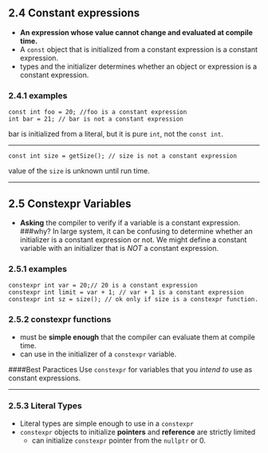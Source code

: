 ## 2.4 Constant expressions
- **An expression whose value cannot change and evaluated at compile time.**
- A `const` object that is initialized from a constant expression is a constant expression.
- types and the initializer determines whether an object or expression is a constant expression.
### 2.4.1 examples
	const int foo = 20; //foo is a constant expression
	int bar = 21; // bar is not a constant expression
bar is initialized from a literal, but it is pure `int`, not the `const int`.


---
	const int size = getSize(); // size is not a constant expression

value of the `size` is unknown until run time.

---

## 2.5 Constexpr Variables

- **Asking** the compiler to verify if a variable is a constant expression.
###why?
In large system, it can be confusing to determine whether an initializer is a constant expression or not. We might define a constant variable with an initializer that is *NOT* a constant expression. 

### 2.5.1 examples
	constexpr int var = 20;// 20 is a constant expression
	constexpr int limit = var + 1; // var + 1 is a constant expression
	constexpr int sz = size(); // ok only if size is a constexpr function.

### 2.5.2 constexpr functions
- must be **simple enough** that the compiler can evaluate them at compile time.
- can use in the initializer of a `constexpr` variable.

####Best Paractices
Use `constexpr` for variables that you *intend to* use as constant expressions.


----

### 2.5.3 Literal Types

- Literal types are simple enough to use in a `constexpr` 
- `constexpr` objects to initialize **pointers** and **reference** are strictly limited
	+ can initialize `constexpr` pointer from the `nullptr` or 0.
	